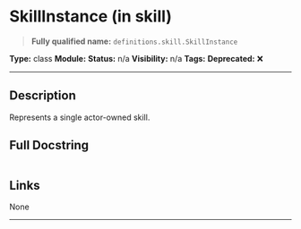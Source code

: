 # SkillInstance (in skill)
> **Fully qualified name:** `definitions.skill.SkillInstance`

**Type:** class
**Module:** 
**Status:** n/a
**Visibility:** n/a
**Tags:** 
**Deprecated:** ❌

---

## Description
Represents a single actor-owned skill.

## Full Docstring
```

```

## Links
None

---
